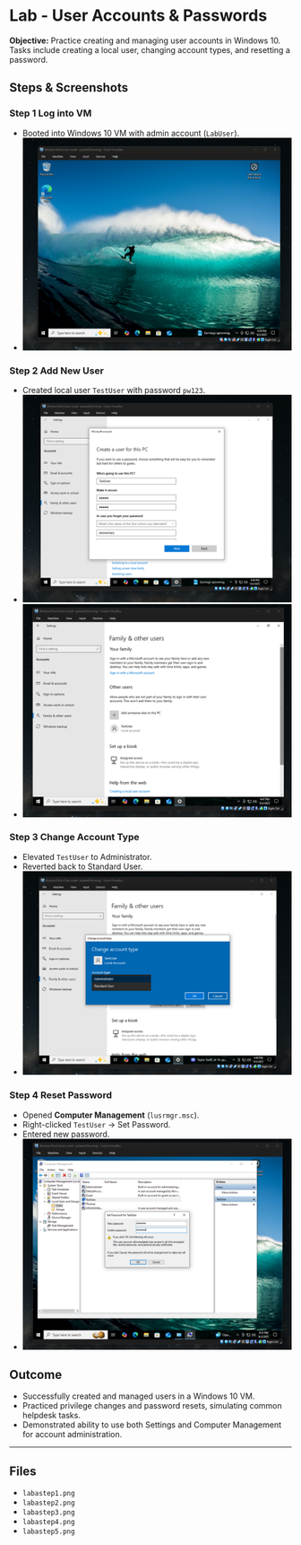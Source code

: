 # Lab - User Accounts & Passwords

**Objective:** 
Practice creating and managing user accounts in Windows 10. Tasks include creating a local user, changing account types, and resetting a password.

## Steps & Screenshots

### Step 1 Log into VM
- Booted into Windows 10 VM with admin account (`LabUser`).  
- ![VM Desktop](labastep1.png) 
### Step 2 Add New User
- Created local user `TestUser` with password `pw123`.  
- ![User creation](labastep2.png)
- ![User created](labastep3.png) 
### Step 3 Change Account Type
- Elevated `TestUser` to Administrator.  
- Reverted back to Standard User.  
- ![Account type](labastep4.png)  
### Step 4 Reset Password
- Opened **Computer Management** (`lusrmgr.msc`).  
- Right-clicked `TestUser` → Set Password.  
- Entered new password.  
- ![Password reset complete](labastep5.png) 

## Outcome
- Successfully created and managed users in a Windows 10 VM.  
- Practiced privilege changes and password resets, simulating common helpdesk tasks.  
- Demonstrated ability to use both Settings and Computer Management for account administration.  

---

## Files
- `labastep1.png`
- `labastep2.png`  
- `labastep3.png`  
- `labastep4.png`  
- `labastep5.png`  
